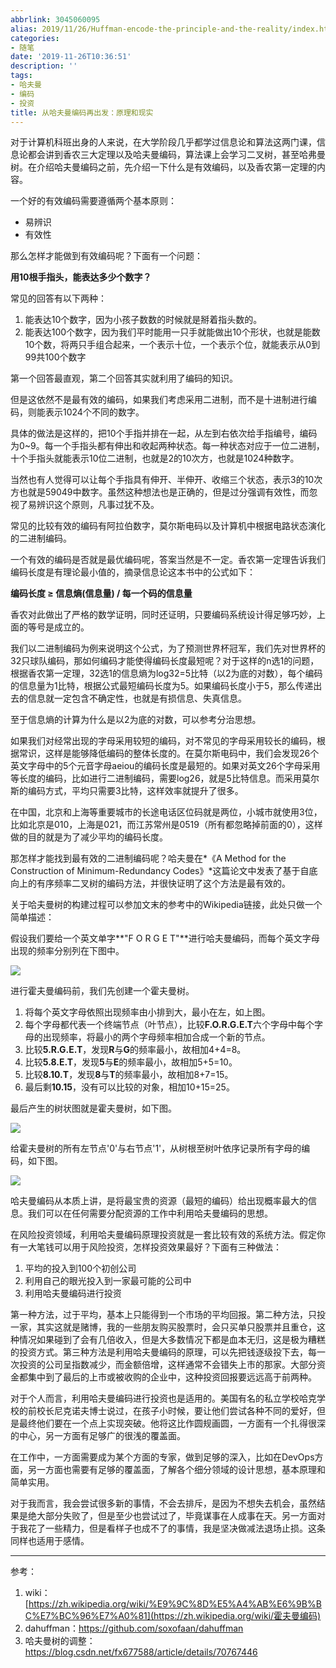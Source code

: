 ```yaml
---
abbrlink: 3045060095
alias: 2019/11/26/Huffman-encode-the-principle-and-the-reality/index.html
categories:
- 随笔
date: '2019-11-26T10:36:51'
description: ''
tags:
- 哈夫曼
- 编码
- 投资
title: 从哈夫曼编码再出发：原理和现实
---
```










对于计算机科班出身的人来说，在大学阶段几乎都学过信息论和算法这两门课，信息论都会讲到香农三大定理以及哈夫曼编码，算法课上会学习二叉树，甚至哈弗曼树。在介绍哈夫曼编码之前，先介绍一下什么是有效编码，以及香农第一定理的内容。

一个好的有效编码需要遵循两个基本原则：

- 易辨识
- 有效性

那么怎样才能做到有效编码呢？下面有一个问题：

**用10根手指头，能表达多少个数字？**

<!--more-->

常见的回答有以下两种：

1. 能表达10个数字，因为小孩子数数的时候就是掰着指头数的。
2. 能表达100个数字，因为我们平时能用一只手就能做出10个形状，也就是能数10个数，将两只手组合起来，一个表示十位，一个表示个位，就能表示从0到99共100个数字

第一个回答最直观，第二个回答其实就利用了编码的知识。

但是这依然不是最有效的编码，如果我们考虑采用二进制，而不是十进制进行编码，则能表示1024个不同的数字。

具体的做法是这样的，把10个手指并排在一起，从左到右依次给手指编号，编码为0~9。每一个手指头都有伸出和收起两种状态。每一种状态对应于一位二进制，十个手指头就能表示10位二进制，也就是2的10次方，也就是1024种数字。

当然也有人觉得可以让每个手指具有伸开、半伸开、收缩三个状态，表示3的10次方也就是59049中数字。虽然这种想法也是正确的，但是过分强调有效性，而忽视了易辨识这个原则，凡事过犹不及。

常见的比较有效的编码有阿拉伯数字，莫尔斯电码以及计算机中根据电路状态演化的二进制编码。

一个有效的编码是否就是最优编码呢，答案当然是不一定。香农第一定理告诉我们编码长度是有理论最小值的，摘录信息论这本书中的公式如下：

**编码长度 ≥ 信息熵(信息量) / 每一个码的信息量**

香农对此做出了严格的数学证明，同时还证明，只要编码系统设计得足够巧妙，上面的等号是成立的。

我们以二进制编码为例来说明这个公式，为了预测世界杯冠军，我们先对世界杯的32只球队编码，那如何编码才能使得编码长度最短呢？对于这样的n选1的问题，根据香农第一定理，32选1的信息熵为log32=5比特（以2为底的对数），每个编码的信息量为1比特，根据公式最短编码长度为5。如果编码长度小于5，那么传递出去的信息就一定包含不确定性，也就是有损信息、失真信息。

至于信息熵的计算为什么是以2为底的对数，可以参考分治思想。

如果我们对经常出现的字母采用较短的编码，对不常见的字母采用较长的编码，根据常识，这样是能够降低编码的整体长度的。在莫尔斯电码中，我们会发现26个英文字母中的5个元音字母aeiou的编码长度是最短的。如果对英文26个字母采用等长度的编码，比如进行二进制编码，需要log26，就是5比特信息。而采用莫尔斯的编码方式，平均只需要3比特，这样效率就提升了很多。

在中国，北京和上海等重要城市的长途电话区位码就是两位，小城市就使用3位，比如北京是010，上海是021，而江苏常州是0519（所有都忽略掉前面的0），这样做的目的就是为了减少平均的编码长度。

那怎样才能找到最有效的二进制编码呢？哈夫曼在*《A Method for the Construction of Minimum-Redundancy Codes》*这篇论文中发表了基于自底向上的有序频率二叉树的编码方法，并很快证明了这个方法是最有效的。

关于哈夫曼树的构建过程可以参加文末的参考中的Wikipedia链接，此处只做一个简单描述：

假设我们要给一个英文单字**"F O R G E T"**进行哈夫曼编码，而每个英文字母出现的频率分别列在下图中。

![](https://flowsnow.oss-cn-shanghai.aliyuncs.com/image/tech/Huffman-code-and-investment/Huffman-fig-1.jpg)

进行霍夫曼编码前，我们先创建一个霍夫曼树。

1. 将每个英文字母依照出现频率由小排到大，最小在左，如上图。
2. 每个字母都代表一个终端节点（叶节点），比较**F.O.R.G.E.T**六个字母中每个字母的出现频率，将最小的两个字母频率相加合成一个新的节点。
3. 比较**5.R.G.E.T**，发现**R**与**G**的频率最小，故相加4+4=8。
4. 比较**5.8.E.T**，发现**5**与**E**的频率最小，故相加5+5=10。
5. 比较**8.10.T**，发现**8**与**T**的频率最小，故相加8+7=15。
6. 最后剩**10.15**，没有可以比较的对象，相加10+15=25。

最后产生的树状图就是霍夫曼树，如下图。

![](https://flowsnow.oss-cn-shanghai.aliyuncs.com/image/tech/Huffman-code-and-investment/Huffman_algorithm.gif)

给霍夫曼树的所有左节点'0'与右节点'1'，从树根至树叶依序记录所有字母的编码，如下图。

![](https://flowsnow.oss-cn-shanghai.aliyuncs.com/image/tech/Huffman-code-and-investment/Huffman-fig-3.jpg)

哈夫曼编码从本质上讲，是将最宝贵的资源（最短的编码）给出现概率最大的信息。我们可以在任何需要分配资源的工作中利用哈夫曼编码的思想。

在风险投资领域，利用哈夫曼编码原理投资就是一套比较有效的系统方法。假定你有一大笔钱可以用于风险投资，怎样投资效果最好？下面有三种做法：

1. 平均的投入到100个初创公司
2. 利用自己的眼光投入到一家最可能的公司中
3. 利用哈夫曼编码进行投资

第一种方法，过于平均，基本上只能得到一个市场的平均回报。第二种方法，只投一家，其实这就是赌博，我的一些朋友购买股票时，会只买单只股票并且重仓，这种情况如果碰到了会有几倍收入，但是大多数情况下都是血本无归，这是极为糟糕的投资方式。第三种方法是利用哈夫曼编码的原理，可以先把钱逐级投下去，每一次投资的公司呈指数减少，而金额倍增，这样通常不会错失上市的那家。大部分资金都集中到了最后的上市或被收购的企业中，这种投资回报要远远高于前两种。

对于个人而言，利用哈夫曼编码进行投资也是适用的。美国有名的私立学校哈克学校的前校长尼克诺夫博士说过，在孩子小时候，要让他们尝试各种不同的爱好，但是最终他们要在一个点上实现突破。他将这比作圆规画圆，一方面有一个扎得很深的中心，另一方面有足够广的很浅的覆盖面。

在工作中，一方面需要成为某个方面的专家，做到足够的深入，比如在DevOps方面，另一方面也需要有足够的覆盖面，了解各个细分领域的设计思想，基本原理和简单实用。

对于我而言，我会尝试很多新的事情，不会去排斥，是因为不想失去机会，虽然结果是绝大部分失败了，但是至少也尝试过了，毕竟谋事在人成事在天。另一方面对于我花了一些精力，但是看样子也成不了的事情，我是坚决做减法退场止损。这条同样也适用于感情。

---

参考：

1. wiki：[https://zh.wikipedia.org/wiki/%E9%9C%8D%E5%A4%AB%E6%9B%BC%E7%BC%96%E7%A0%81](https://zh.wikipedia.org/wiki/霍夫曼编码)
2. dahuffman：https://github.com/soxofaan/dahuffman
3. 哈夫曼树的调整：https://blog.csdn.net/fx677588/article/details/70767446